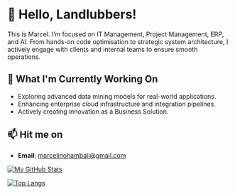 # 👋 Hello, Landlubbers!

This is Marcel. I’m focused on IT Management, Project Management, ERP, and AI. From hands-on code optimisation to strategic system architecture, I actively engage with clients and internal teams to ensure smooth operations.

## 🌱 What I'm Currently Working On

- Exploring advanced data mining models for real-world applications.
- Enhancing enterprise cloud infrastructure and integration pipelines.
- Actively creating innovation as a Business Solution.

## 📫 Hit me on

- **Email**: marcelinohambali@gmail.com

[![My GitHub Stats](https://github-readme-stats.vercel.app/api?username=HambaliMarcel&show_icons=true&theme=transparent&hide=prs,issues,contribs&show=reviews)](https://github.com/anuraghazra/github-readme-stats)

[![Top Langs](https://github-readme-stats.vercel.app/api/top-langs/?username=HambaliMarcel&layout=compact&theme=transparent)](https://github.com/anuraghazra/github-readme-stats)
